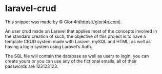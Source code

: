 # laravel-crud
This snippet was made by © Glori4n(https://glori4n.com).

An user crud made on Laravel that applies most of the concepts involved in the standard creation of such, the objective of this project is to have a template CRUD system made with Laravel, mySQL and HTML, as well as having a login system using Laravel's Auth.

The SQL file will contain the database as well as users to login, you can create yours or you can use any of the fictional emails, all of their passwords are 123123123.